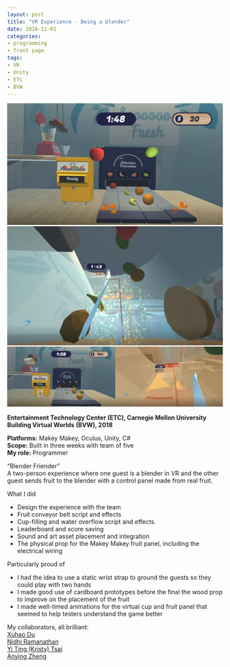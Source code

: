 ```yaml
---
layout: post
title: "VR Experience - Being a blender"
date: 2018-11-01
categories:
- programming
- front page
tags:
- VR
- Unity
- ETC
- BVW
---
```


![Screenshot](/assets/posts/images/fruit_send.jpg)  
![Screenshot](/assets/posts/images/fruit_cut.jpg)  
![Screenshot](/assets/posts/images/fruit_pour.jpg)  

**Entertainment Technology Center (ETC), Carnegie Mellon University**  
**Building Virtual Worlds (BVW), 2018**  

**Platforms:** Makey Makey, Oculus, Unity, C#  
**Scope:** Built in three weeks with team of five  
**My role:** Programmer

“Blender Friender”  
A two-person experience where one guest is a blender in VR and the other guest sends fruit to the blender with a control panel made from real fruit.

<!-- more -->

What I did
* Design the experience with the team
* Fruit conveyor belt script and effects
* Cup-filling and water overflow script and effects.
* Leaderboard and score saving
* Sound and art asset placement and integration
* The physical prop for the Makey Makey fruit panel, including the electrical wiring

Particularly proud of
* I had the idea to use a static wrist strap to ground the guests so they could play with two hands
* I made good use of cardboard prototypes before the final the wood prop to improve on the placement of the fruit
* I made well-timed animations for the virtual cup and fruit panel that seemed to help testers understand the game better

My collaborators, all brilliant:  
[Xuhao Du](https://www.etc.cmu.edu/blog/author/xuhaod/)  
[Nidhi Ramanathan](https://www.etc.cmu.edu/blog/author/nidhir/)  
[Yi Ting (Kristy) Tsai](https://www.etc.cmu.edu/blog/author/yitingts/)  
[Anying Zheng](https://www.etc.cmu.edu/blog/author/anyingz/)